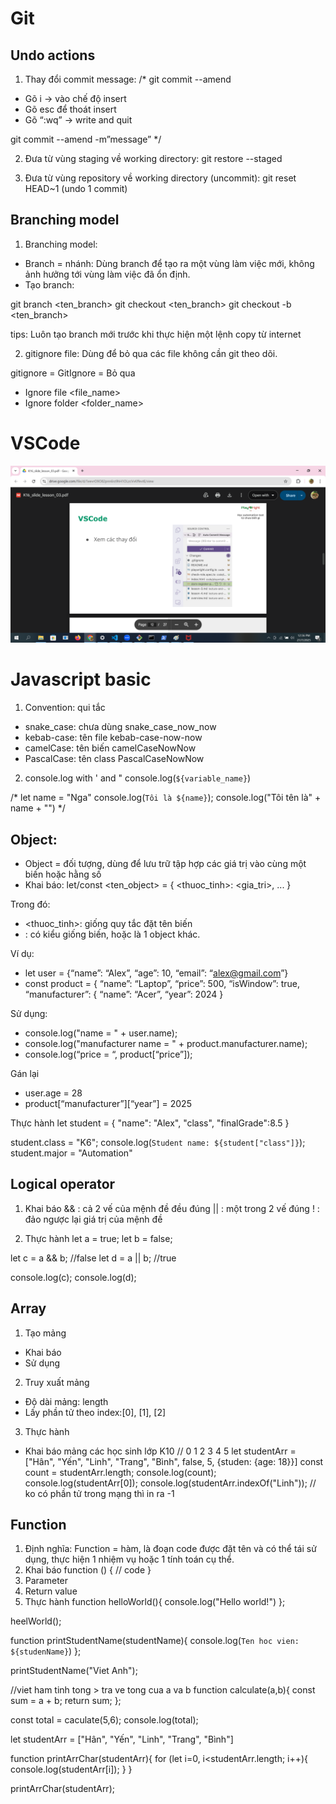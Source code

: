 # Git
## Undo actions
1. Thay đổi commit message: 
/*
git commit --amend
- Gõ i -> vào chế độ insert
- Gõ esc để thoát insert
- Gõ “:wq” -> write and quit

git commit --amend -m”message”
*/

2. Đưa từ vùng staging về working directory: git restore --staged <file>

3. Đưa từ vùng repository về working directory (uncommit): git reset HEAD~1 (undo 1 commit)

## Branching model
1. Branching model: 
- Branch = nhánh: Dùng branch để tạo ra một vùng làm việc mới, không ảnh hưởng tới vùng làm việc đã ổn định.
- Tạo branch:  

git branch <ten_branch>
git checkout <ten_branch>
git checkout -b <ten_branch>
  
 tips: Luôn tạo branch mới trước khi thực hiện một lệnh copy từ internet

 2. gitignore file: Dùng để bỏ qua các file không cần git theo dõi.

 gitignore = GitIgnore = Bỏ qua

 - Ignore file <file_name>
 - Ignore folder <folder_name>

# VSCode
![alt text](image.png)

# Javascript basic
1. Convention: qui tắc
- snake_case: chưa dùng  snake_case_now_now
- kebab-case: tên file   kebab-case-now-now
- camelCase: tên biến    camelCaseNowNow
- PascalCase: tên class  PascalCaseNowNow

2. console.log with ' and "
console.log(`${variable_name}`)

/*
let name = "Nga"
console.log(`Tôi là ${name}`);
console.log("Tôi tên là" + name + "")
*/

## Object:
- Object = đối tượng, dùng để lưu trữ tập hợp các giá trị
vào cùng một biến hoặc hằng số
- Khai báo:
let/const <ten_object> = {
<thuoc_tinh>: <gia_tri>,
...
}

Trong đó:
- <thuoc_tinh>: giống quy tắc đặt tên biến
- <gia tri>: có kiểu giống biến, hoặc là 1 object khác.

Ví dụ:
- let user = {“name”: “Alex”, “age”: 10, “email”: “alex@gmail.com”}
- const product = {
“name”: “Laptop”,
“price”: 500,
“isWindow”: true,
“manufacturer”: {
“name”: “Acer”,
“year”: 2024
}

Sử dụng:
- console.log("name = " + user.name);
- console.log("manufacturer name = " + product.manufacturer.name);
- console.log(“price = “, product[“price”]);

Gán lại
- user.age = 28
- product[“manufacturer”][“year”] = 2025

Thực hành
let student = {
    "name": "Alex",
    "class",
    "finalGrade":8.5
}

student.class = "K6";
console.log(`Student name: ${student["class"]}`);
student.major = "Automation"

## Logical operator
1. Khai báo
&& : cả 2 vế của mệnh đề đều
đúng
|| : một trong 2 vế đúng
! : đảo ngược lại giá trị của mệnh đề

2. Thực hành
let a = true;
let b = false;

let c = a && b; //false
let d = a || b; //true

console.log(c);
console.log(d);

## Array
1. Tạo mảng
- Khai báo
- Sử dụng
2. Truy xuất mảng
- Độ dài mảng: length
- Lấy phần tử theo index:[0], [1], [2]
3. Thực hành
- Khai báo mảng các học sinh lớp K10
                // 0       1      2       3        4      5
let studentArr = ["Hân", "Yến", "Linh", "Trang", "Bình", false, 5, {studen: {age: 18}}]
const count = studentArr.length;
console.log(count);
console.log(studentArr[0]);
console.log(studentArr.indexOf("Linh"));
// ko có phần tử trong mạng thì in ra -1


## Function
1. Định nghĩa: Function = hàm, là đoạn code được đặt tên và có thể tái sử dụng, thực hiện 1 nhiệm vụ hoặc 1 tính toán cụ thể.
2. Khai báo
function <nameFunction>() {
// code
}
3. Parameter
4. Return value
5. Thực hành
function helloWorld(){
    console.log("Hello world!")
};

heelWorld();

function printStudentName(studentName){
    console.log(`Ten hoc vien: ${studenName}`)
};

printStudentName("Viet Anh");

//viet ham tinh tong > tra ve tong cua a va b
function calculate(a,b){
    const sum = a + b;
    return sum;
};

const total = caculate(5,6);
console.log(total);

let studentArr = ["Hân", "Yến", "Linh", "Trang", "Bình"]

function printArrChar(studentArr){
    for (let i=0, i<studentArr.length; i++){
        console.log(studentArr[i]);
    }
}

printArrChar(studentArr);
